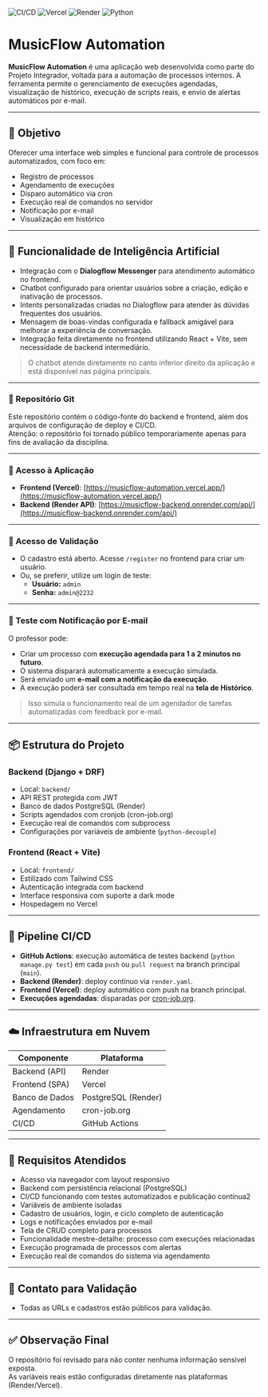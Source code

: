 ![CI/CD](https://github.com/ScarletMartins/musicflow-automation/actions/workflows/ci-cd.yml/badge.svg)
![Vercel](https://img.shields.io/badge/deploy-vercel-blue?logo=vercel)
![Render](https://img.shields.io/badge/deploy-render-blue?logo=render)
![Python](https://img.shields.io/badge/python-3.12-blue?logo=python)

# MusicFlow Automation

**MusicFlow Automation** é uma aplicação web desenvolvida como parte do Projeto Integrador, voltada para a automação de processos internos. A ferramenta permite o gerenciamento de execuções agendadas, visualização de histórico, execução de scripts reais, e envio de alertas automáticos por e-mail.

---

## 🎯 Objetivo

Oferecer uma interface web simples e funcional para controle de processos automatizados, com foco em:

- Registro de processos
- Agendamento de execuções
- Disparo automático via cron
- Execução real de comandos no servidor
- Notificação por e-mail
- Visualização em histórico

---

## 🤖 Funcionalidade de Inteligência Artificial

- Integração com o **Dialogflow Messenger** para atendimento automático no frontend.
- Chatbot configurado para orientar usuários sobre a criação, edição e inativação de processos.
- Intents personalizadas criadas no Dialogflow para atender às dúvidas frequentes dos usuários.
- Mensagem de boas-vindas configurada e fallback amigável para melhorar a experiência de conversação.
- Integração feita diretamente no frontend utilizando React + Vite, sem necessidade de backend intermediário.

> O chatbot atende diretamente no canto inferior direito da aplicação e está disponível nas página principais.

---

### 📁 Repositório Git

Este repositório contém o código-fonte do backend e frontend, além dos arquivos de configuração de deploy e CI/CD.  
Atenção: o repositório foi tornado público temporariamente apenas para fins de avaliação da disciplina.

---

### 🔗 Acesso à Aplicação

- **Frontend (Vercel)**: [https://musicflow-automation.vercel.app/](https://musicflow-automation.vercel.app/)  
- **Backend (Render API)**: [https://musicflow-backend.onrender.com/api/](https://musicflow-backend.onrender.com/api/)

---

### 👤 Acesso de Validação

- O cadastro está aberto. Acesse `/register` no frontend para criar um usuário.
- Ou, se preferir, utilize um login de teste:
  - **Usuário:** `admin`
  - **Senha:** `admin@2232`

---

### 📧 Teste com Notificação por E-mail

O professor pode:
- Criar um processo com **execução agendada para 1 a 2 minutos no futuro**.
- O sistema disparará automaticamente a execução simulada.
- Será enviado um **e-mail com a notificação da execução**.
- A execução poderá ser consultada em tempo real na **tela de Histórico**.

> Isso simula o funcionamento real de um agendador de tarefas automatizadas com feedback por e-mail.

---

## 📦 Estrutura do Projeto

### Backend (Django + DRF)
- Local: `backend/`
- API REST protegida com JWT
- Banco de dados PostgreSQL (Render)
- Scripts agendados com cronjob (cron-job.org)
- Execução real de comandos com subprocess
- Configurações por variáveis de ambiente (`python-decouple`)

### Frontend (React + Vite)
- Local: `frontend/`
- Estilizado com Tailwind CSS
- Autenticação integrada com backend
- Interface responsiva com suporte a dark mode
- Hospedagem no Vercel

---

## 🔁 Pipeline CI/CD

- **GitHub Actions**: execução automática de testes backend (`python manage.py test`) em cada `push` ou `pull request` na branch principal (`main`).
- **Backend (Render)**: deploy contínuo via `render.yaml`.
- **Frontend (Vercel)**: deploy automático com push na branch principal.
- **Execuções agendadas**: disparadas por [cron-job.org](https://cron-job.org).

---

## ☁️ Infraestrutura em Nuvem

| Componente         | Plataforma           |
|--------------------|-----------------------|
| Backend (API)      | Render                 |
| Frontend (SPA)     | Vercel                 |
| Banco de Dados     | PostgreSQL (Render)    |
| Agendamento        | cron-job.org           |
| CI/CD              | GitHub Actions         |

---

## 📌 Requisitos Atendidos

- Acesso via navegador com layout responsivo
- Backend com persistência relacional (PostgreSQL)
- CI/CD funcionando com testes automatizados e publicação contínua2
- Variáveis de ambiente isoladas
- Cadastro de usuários, login, e ciclo completo de autenticação
- Logs e notificações enviados por e-mail
- Tela de CRUD completo para processos
- Funcionalidade mestre-detalhe: processo com execuções relacionadas
- Execução programada de processos com alertas
- Execução real de comandos do sistema via agendamento

---

## 📧 Contato para Validação

- Todas as URLs e cadastros estão públicos para validação.

---

## ✅ Observação Final

O repositório foi revisado para não conter nenhuma informação sensível exposta.  
As variáveis reais estão configuradas diretamente nas plataformas (Render/Vercel).
